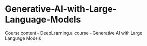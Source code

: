 # Generative-AI-with-Large-Language-Models
Course content - DeepLearning.ai course - Generative AI with Large Language Models
